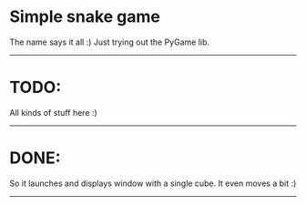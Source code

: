 Simple snake game
================

The name says it all :)
Just trying out the PyGame lib.

____

# TODO:

All kinds of stuff here :) 
____

# DONE:

So it launches and displays window with a single cube. It even moves a bit :)

____